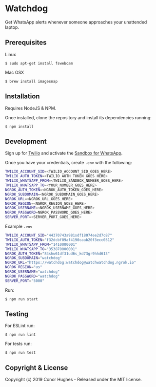 # Watchdog

Get WhatsApp alerts whenever someone approaches your unattended laptop.

## Prerequisites

Linux

    $ sudo apt-get install fswebcam

Mac OSX

    $ brew install imagesnap

## Installation

Requires NodeJS & NPM.

Once installed, clone the repository and install its dependencies running:

    $ npm install

## Development

Sign up for [Twilio](https://www.twilio.com/try-twilio) and activate the [Sandbox for WhatsApp](https://www.twilio.com/console/sms/whatsapp/sandbox).

Once you have your credentials, create `.env` with the following:

```bash
TWILIO_ACCOUNT_SID=<TWILIO_ACCOUNT_SID_GOES_HERE>
TWILIO_AUTH_TOKEN=<TWILIO_AUTH_TOKEN_GOES_HERE>
TWILIO_WHATSAPP_FROM=<TWILIO_SANDBOX_NUMBER_GOES_HERE>
TWILIO_WHATSAPP_TO=<YOUR_NUMBER_GOES_HERE>
NGROK_AUTH_TOKEN=<NGROK_AUTH_TOKEN_GOES_HERE>
NGROK_SUBDOMAIN=<NGROK_SUBDOMAIN_GOES_HERE>
NGROK_URL=<NGROK_URL_GOES_HERE>
NGROK_REGION=<NGROK_REGION_GOES_HERE>
NGROK_USERNAME=<NGROK_USERNAME_GOES_HERE>
NGROK_PASSWORD=NGROK_PASSWORD_GOES_HERE>
SERVER_PORT=<SERVER_PORT_GOES_HERE>
```

Example `.env`

```bash
TWILIO_ACCOUNT_SID="44370743a981sdf18074ee2d7c87"
TWILIO_AUTH_TOKEN="f32dcbf09af4190caab20f3ecc0312"
TWILIO_WHATSAPP_FROM="1410000001"
TWILIO_WHATSAPP_TO="353870000001"
NGROK_AUTH_TOKEN="84shw61df31ud6s_kd73gr9hhd613"
NGROK_SUBDOMAIN="watchdog"
NGROK_URL="https://watchdog:watchdog@watchwatchdog.ngrok.io"
NGROK_REGION="us"
NGROK_USERNAME="watchdog"
NGROK_PASSWORD="watchdog"
SERVER_PORT="5000"
```

Run:

    $ npm run start

## Testing

For ESLint run:

    $ npm run lint

For tests run:

    $ npm run test

## Copyright & License

Copyright (c) 2019 Conor Hughes - Released under the MIT license.

